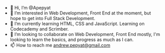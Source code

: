 - 👋 Hi, I’m @Apepyat
- 👀 I’m interested in Web Development, Front End at the moment, but hope to get into Full Stack Development.
- 🌱 I’m currently learning HTML, CSS and JavaScript. Learning on Codecademy and Scrimber.
- 💞️ I’m looking to collaborate on Web Development, Front End mostly, I'm looking to learn the basics, and progress as much as I can.
- 📫 How to reach me andrew.pepyat@gmail.com

<!---
Apepyat/Apepyat is a ✨ special ✨ repository because its `README.md` (this file) appears on your GitHub profile.
You can click the Preview link to take a look at your changes.
--->
